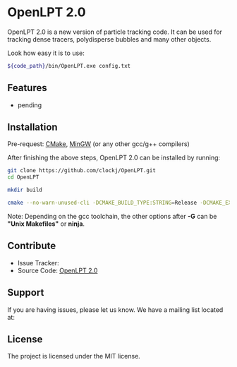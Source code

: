 OpenLPT 2.0
========

OpenLPT 2.0 is a new version of particle tracking code. It can be used for tracking dense tracers, polydisperse bubbles and many other objects. 

Look how easy it is to use:
```bash
${code_path}/bin/OpenLPT.exe config.txt
```


Features
--------

- pending


Installation
------------

Pre-request: 
[CMake](https://cmake.org/),
[MinGW](https://www.mingw-w64.org/) (or any other gcc/g++ compilers)

After finishing the above steps, OpenLPT 2.0 can be installed by running:

```bash
git clone https://github.com/clockj/OpenLPT.git
cd OpenLPT

mkdir build

cmake --no-warn-unused-cli -DCMAKE_BUILD_TYPE:STRING=Release -DCMAKE_EXPORT_COMPILE_COMMANDS:BOOL=TRUE -DCMAKE_C_COMPILER:FILEPATH=${path_to_gcc.exe} -DCMAKE_CXX_COMPILER:FILEPATH=${path_to_g++.exe} "-S${code_path}" "-B${code_path}/build/" -G "MinGW Makefiles"
```

Note: Depending on the gcc toolchain, the other options after **-G** can be **"Unix Makefiles"** or **ninja**.


Contribute
----------

- Issue Tracker: 
- Source Code: [OpenLPT 2.0](https://github.com/clockj/OpenLPT.git)


Support
-------

If you are having issues, please let us know.
We have a mailing list located at: 


License
-------

The project is licensed under the MIT license.

